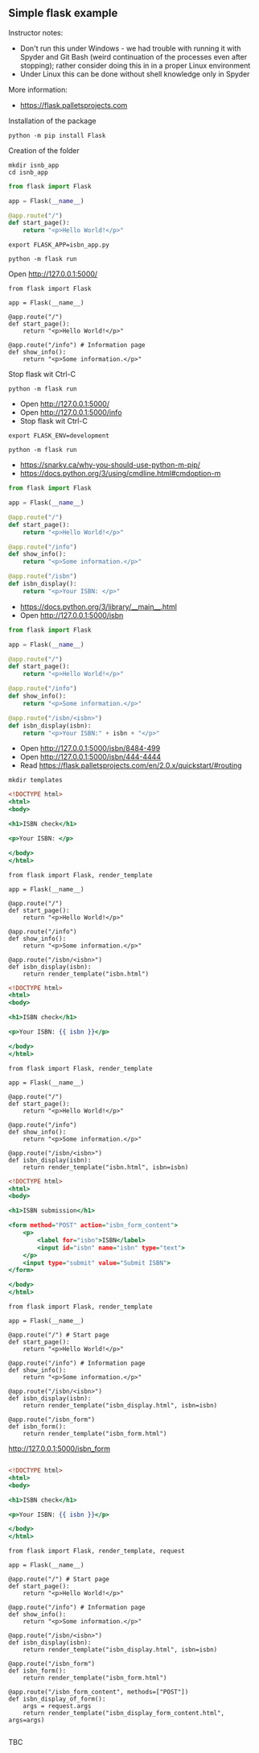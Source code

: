## Simple flask example

Instructor notes:
- Don't run this under Windows - we had trouble with running it with
  Spyder and Git Bash (weird continuation of the processes even after
  stopping); rather consider doing this in in a proper Linux
  environment
- Under Linux this can be done without shell knowledge only in Spyder

More information:
- https://flask.palletsprojects.com


Installation of the package

```shell
python -m pip install Flask
```

Creation of the folder

```shell
mkdir isnb_app
cd isnb_app
```



```isnb_app.py
from flask import Flask

app = Flask(__name__)

@app.route("/")
def start_page():
    return "<p>Hello World!</p>"
```

```shell
export FLASK_APP=isbn_app.py
```


```shell
python -m flask run
```

Open http://127.0.0.1:5000/


```
from flask import Flask

app = Flask(__name__)

@app.route("/")
def start_page():
    return "<p>Hello World!</p>"

@app.route("/info") # Information page
def show_info():
    return "<p>Some information.</p>"
```

Stop flask wit Ctrl-C

```shell
python -m flask run
```

- Open http://127.0.0.1:5000/
- Open http://127.0.0.1:5000/info
- Stop flask wit Ctrl-C

```shell
export FLASK_ENV=development
```

```shell
python -m flask run
```
- https://snarky.ca/why-you-should-use-python-m-pip/
- https://docs.python.org/3/using/cmdline.html#cmdoption-m

```isnb_app.py
from flask import Flask

app = Flask(__name__)

@app.route("/")
def start_page():
    return "<p>Hello World!</p>"

@app.route("/info")
def show_info():
    return "<p>Some information.</p>"

@app.route("/isbn")
def isbn_display():
    return "<p>Your ISBN: </p>"
```

- https://docs.python.org/3/library/__main__.html
- Open http://127.0.0.1:5000/isbn

```isnb_app.py
from flask import Flask

app = Flask(__name__)

@app.route("/")
def start_page():
    return "<p>Hello World!</p>"

@app.route("/info")
def show_info():
    return "<p>Some information.</p>"

@app.route("/isbn/<isbn>")
def isbn_display(isbn):
    return "<p>Your ISBN:" + isbn + "</p>"
```

- Open http://127.0.0.1:5000/isbn/8484-499
- Open http://127.0.0.1:5000/isbn/444-4444
- Read https://flask.palletsprojects.com/en/2.0.x/quickstart/#routing

```shell
mkdir templates
```

```templates/isbn.html
<!DOCTYPE html>
<html>
<body>

<h1>ISBN check</h1>

<p>Your ISBN: </p>

</body>
</html> 
```

```
from flask import Flask, render_template

app = Flask(__name__)

@app.route("/")
def start_page():
    return "<p>Hello World!</p>"

@app.route("/info")
def show_info():
    return "<p>Some information.</p>"

@app.route("/isbn/<isbn>")
def isbn_display(isbn):
    return render_template("isbn.html")
```

```templates/isbn.html
<!DOCTYPE html>
<html>
<body>

<h1>ISBN check</h1>

<p>Your ISBN: {{ isbn }}</p>

</body>
</html> 
```

```
from flask import Flask, render_template

app = Flask(__name__)

@app.route("/")
def start_page():
    return "<p>Hello World!</p>"

@app.route("/info")
def show_info():
    return "<p>Some information.</p>"

@app.route("/isbn/<isbn>")
def isbn_display(isbn):
    return render_template("isbn.html", isbn=isbn)
```


```isbn_form.html
<!DOCTYPE html>
<html>
<body>

<h1>ISBN submission</h1>

<form method="POST" action="isbn_form_content">
    <p>
        <label for="isbn">ISBN</label>
        <input id="isbn" name="isbn" type="text">
    </p>
    <input type="submit" value="Submit ISBN">
</form>

</body>
</html>
```

```
from flask import Flask, render_template

app = Flask(__name__)

@app.route("/") # Start page
def start_page():
    return "<p>Hello World!</p>"

@app.route("/info") # Information page
def show_info():
    return "<p>Some information.</p>"

@app.route("/isbn/<isbn>")
def isbn_display(isbn):
    return render_template("isbn_display.html", isbn=isbn)

@app.route("/isbn_form")
def isbn_form():
    return render_template("isbn_form.html")
```

http://127.0.0.1:5000/isbn_form

```isbn_display_form_content.html

<!DOCTYPE html>
<html>
<body>

<h1>ISBN check</h1>

<p>Your ISBN: {{ isbn }}</p>

</body>
</html>
```


```
from flask import Flask, render_template, request

app = Flask(__name__)

@app.route("/") # Start page
def start_page():
    return "<p>Hello World!</p>"

@app.route("/info") # Information page
def show_info():
    return "<p>Some information.</p>"

@app.route("/isbn/<isbn>")
def isbn_display(isbn):
    return render_template("isbn_display.html", isbn=isbn)

@app.route("/isbn_form")
def isbn_form():
    return render_template("isbn_form.html")

@app.route("/isbn_form_content", methods=["POST"])
def isbn_display_of_form():
    args = request.args
    return render_template("isbn_display_form_content.html", args=args)
```


```
```


TBC
